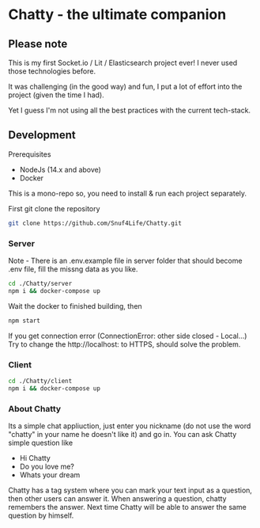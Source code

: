 # Chatty - the ultimate companion

## Please note

This is my first Socket.io / Lit / Elasticsearch project ever!
I never used those technologies before.

It was challenging (in the good way) and fun, I put a lot of effort into the project (given the time I had).

Yet I guess I'm not using all the best practices with the current tech-stack.

## Development

Prerequisites

- NodeJs (14.x and above)
- Docker

This is a mono-repo so, you need to install & run each project separately.

First git clone the repository 
```bash
git clone https://github.com/Snuf4Life/Chatty.git
```

### Server

Note - There is an .env.example file in server folder that should become .env file, fill the missng data as you like.

```bash
cd ./Chatty/server
npm i && docker-compose up
```

Wait the docker to finished building, then

```bash
npm start
```
If you get connection error (ConnectionError: other side closed - Local...)
Try to change the http://localhost:<the port of elastic> to HTTPS, should solve the problem. 

### Client

```bash
cd ./Chatty/client
npm i && docker-compose up
```

### About Chatty
Its a simple chat appliuction, just enter you nickname (do not use the word "chatty" in your name he doesn't like it) and go in.
You can ask Chatty simple question like
- Hi Chatty
- Do you love me?
- Whats your dream

Chatty has a tag system where you can mark your text input as a question, then other users can answer it.
When answering a question, chatty remembers the answer.
Next time Chatty will be able to answer the same question by himself. 
